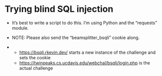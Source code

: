 # Trying blind SQL injection

- It’s best to write a script to do this. I’m using Python and the “requests” module.

- NOTE: Please also send the “beamsplitter_bsqli” cookie along.

- - https://bsqli.rkevin.dev/ starts a new instance of the challenge and sets the cookie
  - https://twinpeaks.cs.ucdavis.edu/webchal/bsqli/login.php is the actual challenge